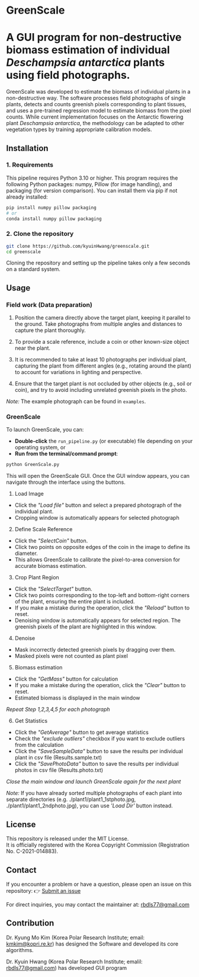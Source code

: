 # GreenScale
# A GUI program for non-destructive biomass estimation of individual *Deschampsia antarctica* plants using field photographs.

GreenScale was developed to estimate the biomass of individual plants in a non-destructive way. 
The software processes field photographs of single plants, detects and counts greenish pixels corresponding to plant tissues, and uses a pre-trained regression model to estimate biomass from the pixel counts.
While current implementation focuses on the Antarctic flowering plant *Deschampsia antarctica*, the methodology can be adapted to other vegetation types by training appropriate calibration models.

## Installation
### 1. Requirements
This pipeline requires Python 3.10 or higher.
This program requires the following Python packages: numpy, Pillow (for image handling), and packaging (for version comparison). You can install them via pip if not already installed:

```bash
pip install numpy pillow packaging
# or
conda install numpy pillow packaging
```

### 2. Clone the repository

```bash
git clone https://github.com/kyuinHwang/greenscale.git
cd greenscale
```

Cloning the repository and setting up the pipeline takes only a few seconds on a standard system.

## Usage
### Field work (Data preparation)

1. Position the camera directly above the target plant, keeping it parallel to the ground. Take photographs from multiple angles and distances to capture the plant thoroughly.

2. To provide a scale reference, include a coin or other known-size object near the plant.

3. It is recommended to take at least 10 photographs per individual plant, capturing the plant from different angles (e.g., rotating around the plant) to account for variations in lighting and perspective.

4. Ensure that the target plant is not occluded by other objects (e.g., soil or coin), and try to avoid including unrelated greenish pixels in the photo.

*Note:* The example photograph can be found in `examples`.

### GreenScale
To launch GreenScale, you can:
- **Double-click** the `run_pipeline.py` (or executable) file depending on your operating system, or  
- **Run from the terminal/command prompt**:

``` bash
python GreenScale.py
```

This will open the GreenScale GUI. Once the GUI window appears, you can navigate through the interface using the buttons.

1. Load Image

- Click the *"Load file"* button and select a prepared photograph of the individual plant.
- Cropping window is automatically appears for selected photograph

2. Define Scale Reference

- Click the *"SelectCoin"* button.
- Click two points on opposite edges of the coin in the image to define its diameter.
- This allows GreenScale to calibrate the pixel-to-area conversion for accurate biomass estimation.

3. Crop Plant Region

- Click the *"SelectTarget"* button.
- Click two points corresponding to the top-left and bottom-right corners of the plant, ensuring the entire plant is included.
- If you make a mistake during the operation, click the *"Reload"* button to reset.
- Denoising window is automatically appears for selected region. The greenish pixels of the plant are highlighted in this window.

4. Denoise

- Mask incorrectly detected greenish pixels by dragging over them.
- Masked pixels were not counted as plant pixel

5. Biomass estimation

- Click the *"GetMass"* button for calculation
- If you make a mistake during the operation, click the *"Clear"* button to reset.
- Estimated biomass is displayed in the main window

*Repeat Step 1,2,3,4,5 for each photograph*

6. Get Statistics

- Click the *"GetAverage"* button to get average statistics
- Check the *"exclude outliers"* checkbox if you want to exclude outliers from the calculation
- Click the *"SaveSampleData"* button to save the results per individual plant in csv file (Results.sample.txt)
- Click the *"SavePhotoData"* button to save the results per individual photos in csv file (Results.photo.txt)

*Close the main window and launch GreenScale again for the next plant*

*Note:* If you have already sorted multiple photographs of each plant into separate directories (e.g. ./plant1/plant1_1stphoto.jpg, ./plant1/plant1_2ndphoto.jpg), you can use *'Load Dir'* button instead.

## License

This repository is released under the MIT License.  
It is officially registered with the Korea Copyright Commission (Registration No. C-2021-014883).

## Contact
If you encounter a problem or have a question, please open an issue on this repository:
👉 [Submit an issue](https://github.com/kyuinHwang/greenscale/issues)

For direct inquiries, you may contact the maintainer at: rbdls77@gmail.com

## Contribution

Dr. Kyung Mo Kim (Korea Polar Research Institute; email: kmkim@kopri.re.kr) has designed the Software and developed its core algorithms.

Dr. Kyuin Hwang (Korea Polar Research Institute; emalil: rbdls77@gmail.com) has developed GUI program
